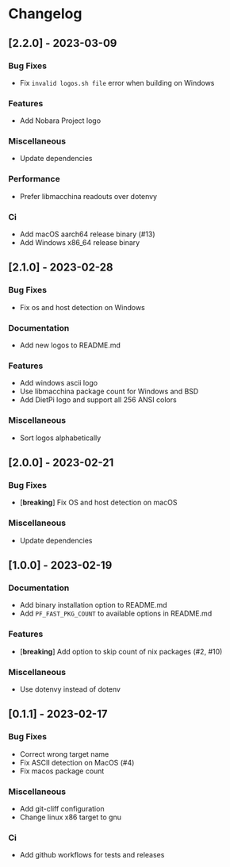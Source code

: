 # Changelog

## [2.2.0] - 2023-03-09

### Bug Fixes

- Fix `invalid logos.sh file` error when building on Windows

### Features

- Add Nobara Project logo

### Miscellaneous

- Update dependencies

### Performance

- Prefer libmacchina readouts over dotenvy

### Ci

- Add macOS aarch64 release binary (#13)
- Add Windows x86_64 release binary

## [2.1.0] - 2023-02-28

### Bug Fixes

- Fix os and host detection on Windows

### Documentation

- Add new logos to README.md

### Features

- Add windows ascii logo
- Use libmacchina package count for Windows and BSD
- Add DietPi logo and support all 256 ANSI colors

### Miscellaneous

- Sort logos alphabetically

## [2.0.0] - 2023-02-21

### Bug Fixes

- [**breaking**] Fix OS and host detection on macOS

### Miscellaneous

- Update dependencies

## [1.0.0] - 2023-02-19

### Documentation

- Add binary installation option to README.md
- Add `PF_FAST_PKG_COUNT` to available options in README.md

### Features

- [**breaking**] Add option to skip count of nix packages (#2, #10)

### Miscellaneous

- Use dotenvy instead of dotenv

## [0.1.1] - 2023-02-17

### Bug Fixes

- Correct wrong target name
- Fix ASCII detection on MacOS (#4)
- Fix macos package count

### Miscellaneous

- Add git-cliff configuration
- Change linux x86 target to gnu

### Ci

- Add github workflows for tests and releases

<!-- generated by git-cliff -->
